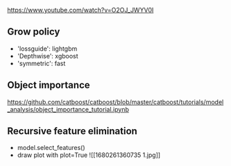 https://www.youtube.com/watch?v=O2OJ_JWYV0I
## Grow policy
- 'lossguide': lightgbm
- 'Depthwise': xgboost
- 'symmetric': fast

## Object importance
https://github.com/catboost/catboost/blob/master/catboost/tutorials/model_analysis/object_importance_tutorial.ipynb

## Recursive feature elimination
- model.select_features()
- draw plot with plot=True
![[1680261360735 1.jpg]]